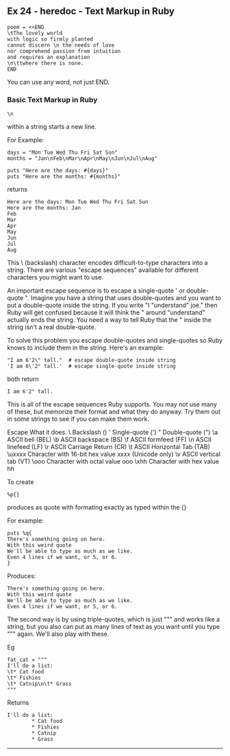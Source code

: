 ## <a name='Ex24-heredoc-TextMarkupinRuby'></a>Ex 24 - heredoc - Text Markup in Ruby

```
poem = <<END
\tThe lovely world
with logic so firmly planted
cannot discern \n the needs of love
nor comprehend passion from intuition
and requires an explanation
\n\ttwhere there is none.
END
```
You can use any word, not just END.
### <a name='BasicTextMarkupinRuby'></a>Basic Text Markup in Ruby

```
\n
```
within a string starts a new line.

For Example:
```
days = "Mon Tue Wed Thu Fri Sat Sun"
months = "Jan\nFeb\nMar\nApr\nMay\nJun\nJul\nAug"

puts "Here are the days: #{days}"
puts "Here are the months: #{months}"
```
returns

```
Here are the days: Mon Tue Wed Thu Fri Sat Sun
Here are the months: Jan
Feb
Mar
Apr
May
Jun
Jul
Aug
```

This \ (backslash) character encodes difficult-to-type characters into a string. There are various "escape sequences" available for different characters you might want to use. 

An important escape sequence is to escape a single-quote ' or double-quote ". Imagine you have a string that uses double-quotes and you want to put a double-quote inside the string. If you write "I "understand" joe." then Ruby will get confused because it will think the " around "understand" actually ends the string. You need a way to tell Ruby that the " inside the string isn't a real double-quote.

To solve this problem you escape double-quotes and single-quotes so Ruby knows to include them in the string. Here's an example:
```
"I am 6'2\" tall."  # escape double-quote inside string
'I am 6\'2" tall.'  # escape single-quote inside string
```
both return
```
I am 6'2" tall.
```
This is all of the escape sequences Ruby supports. You may not use many of these, but memorize their format and what they do anyway. Try them out in some strings to see if you can make them work.

Escape	What it does.
\\	Backslash ()
\'	Single-quote (')
\"	Double-quote (")
\a	ASCII bell (BEL)
\b	ASCII backspace (BS)
\f	ASCII formfeed (FF)
\n	ASCII linefeed (LF)
\r	ASCII Carriage Return (CR)
\t	ASCII Horizontal Tab (TAB)
\uxxxx	Character with 16-bit hex value xxxx (Unicode only)
\v	ASCII vertical tab (VT)
\ooo	Character with octal value ooo
\xhh	Character with hex value hh

To create 

```
%p{} 
```
produces as quote with formating exactly as typed within the {}

For example:
```
puts %q{
There's something going on here.
With this weird quote
We'll be able to type as much as we like.
Even 4 lines if we want, or 5, or 6.
}
```
Produces:
```
There's something going on here.
With this weird quote
We'll be able to type as much as we like.
Even 4 lines if we want, or 5, or 6.
```
The second way is by using triple-quotes, which is just """ and works like a string, but you also can put as many lines of text as you want until you type """ again. We'll also play with these.

Eg
```
fat_cat = """
I'll do a list:
\t* Cat food
\t* Fishies
\t* Catnip\n\t* Grass
"""
```
Returns 
```
I'll do a list:
        * Cat food
        * Fishies
        * Catnip
        * Grass
```
----

